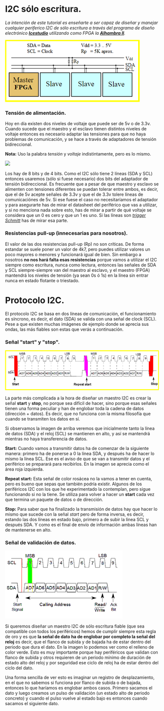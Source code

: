 # I2C sólo escritura.

*La intención de este tutorial es enseñarte a ser capaz de diseñar y manejar cualquier periferico I2C de sólo escritura a través del programa de diseño electrónico [**Icestudio**](https://github.com/FPGAwars/icestudio) utilizando como FPGA la [**Alhambra II**](https://alhambrabits.com/alhambra/).*

![](https://github.com/Democrito/I2C_only_write/blob/master/IMG/croquis_general_i2c.PNG)

### Tensión de alimentación.

Hoy en día existen dos niveles de voltaje que puede ser de 5v o de 3.3v. Cuando sucede que el maestro y el esclavo tienen distintos niveles de voltaje entonces es necesario adaptar las tensiones para que no haya problemas de comunicación, y se hace a través de adaptadores de tensión bidireccional.

**Nota:** Uso la palabra *tensión* y *voltaje* indistintamente, pero es lo mismo.

![](https://github.com/Democrito/I2C_only_write/blob/master/IMG/adaptador_de_niveles_de_tensi%C3%B3n_33_5.PNG)

Los hay de 8 bits y de 4 bits. Como el I2C sólo tiene 2 líneas (SDA y SCL) entonces usaremos (sólo si fuese necesario) dos bits del adaptador de tensión bidireccional. Es frecuente que a pesar de que maestro y esclavo se alimenten con tensiones diferentes se puedan tolerar entre ambos, es decir, que el de 5v acepte señales de 3.3v y que el de 3.3v tolere líneas de comunicaciónes de 5v. Si ese fuese el caso no necesitaríamos el adaptador y para asegurarte has de mirar el datasheet del periférico que vas a utilizar, y si no menciona nada sobre esto, has de mirar a partir de qué voltaje se considera que un 0 es cero y que un 1 es uno. Si las líneas son [*trigger Schmitt*](https://es.wikipedia.org/wiki/Disparador_Schmitt) has de mirar esa parte.

### Resistencias pull-up (innecesarias para nosotros).

El valor de las dos resistencias pull-up (Rp) no son críticas. De forma estandar se suele poner un valor de 4k7, pero puedes utilizar valores un poco mayores o menores y funcionará igual de bien. Sin embargo a nosotros **no nos hará falta esas resistencias** porque vamos a utilizar el I2C siempre como escritura, nunca como lectura, entonces las señales de SDA y SCL siempre-siempre van del maestro al esclavo, y el maestro (FPGA) mantendrá los niveles de tensión (ya sean 0s ó 1s) en la línea sin entrar nunca en estado flotante o triestado.

# Protocolo I2C.

El protocolo I2C se basa en dos líneas de comunicación, el funcionamiento es síncrono, es decir, el dato (SDA) se valida con una señal de clock (SCL). Pese a que existen muchas imágenes de ejemplo donde se aprecia sus ondas, las más fiables son estas que verás a continuación.

### Señal "start" y "stop".

![](https://github.com/Democrito/I2C_only_write/blob/master/IMG/start_stop.PNG)

La parte más complicada a la hora de diseñar un maestro I2C es crear la señal **start** y **stop**, no porque sea difícil de hacer, sino porque esas señales tienen una forma peculiar y han de englobar toda la cadena de datos (dirección + datos). Es decir, que no funciona con la misma filosofía que cuando se transmiten los datos en sí.

Si observamos la imagen de arriba veremos que inicialmente tanto la línea de datos (SDA) y el reloj (SCL) se mantienen en alto, y así se mantendrá mientras no haya transferencia de datos.

**Start:** Cuando vamos a transmitir datos ha de comenzar de la siguiente manera: primero ha de ponerse a 0 la línea SDA, y después ha de hacer lo mismo la línea SCL. Ese es el aviso de que se van a transmitir datos y el periférico se preparará para recibirlos. En la imagen se aprecia como el área roja izquierda.

**Repeat start:** Esta señal de color rosácea no la vamos a tener en cuenta, pero es bueno que sepas que también podría existir. Algunos de los periféricos I2C con los que he experimentado la contemplan, pero sigue funcionando si no la tiene. Se utiliza para volver a hacer un **start** cada vez que termina un paquete de datos o de dirección.

**Stop:** Para saber que ha finalizado la transmisión de datos hay que hacer lo mismo que sucede con la señal *start* pero de forma inversa, es decir, estando las dos líneas en estado bajo, primero a de subir la línea SCL y después SDA. Y como es el final de envío de información ambas líneas han de mantenerse en alto. 

### Señal de validación de datos.

![](https://github.com/Democrito/I2C_only_write/blob/master/IMG/validacion_del_dato.PNG)

Si queremos diseñar un maestro I2C de sólo escritura fiable (que sea compatible con todos los periféricos) hemos de cumplir siempre esta regla de oro y es que **la señal de dato ha de englobar por completo la señal del reloj** es decir, que el flanco de subida y de bajada ha de estar dentro del periodo que dura el dato. En la imagen lo podemos ver como el relleno de color verde. Esto es muy importante porque hay periféricos que validan con flanco de subida y otros requieren de un periodo mínimo de duración de estado alto del reloj y por seguridad ese ciclo de reloj ha de estar dentro del ciclo del dato.

Una forma sencilla de ver esto es imaginar un registro de desplazamiento, en el que no sabemos si funciona por flanco de subida o de bajada, entonces lo que haríamos es englobar ambos casos. Primero sacamos el dato y luego creamos un pulso de validación (un estado alto de periodo concreto) y cuando el pulso vuelve al estado bajo es entonces cuando sacamos el siguiente dato.

